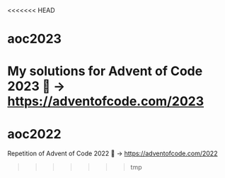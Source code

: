 <<<<<<< HEAD
# aoc2023
My solutions for Advent of Code 2023 🎄 -> https://adventofcode.com/2023
=======
# aoc2022
Repetition of Advent of Code 2022 🎄 -> https://adventofcode.com/2022
>>>>>>> tmp
